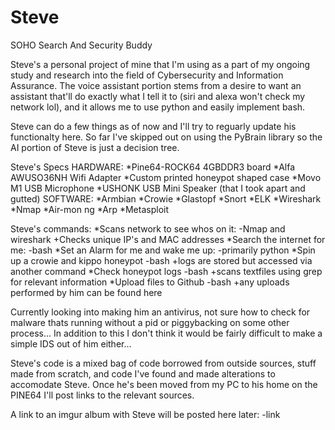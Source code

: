 # Steve
SOHO Search And Security Buddy

  Steve's a personal project of mine that I'm using as a part of my ongoing study and research into the field of Cybersecurity and Information Assurance. The voice assistant portion stems from a desire to want an assistant that'll do exactly what I tell it to (siri and alexa won't check my network lol), and it allows me to use python and easily implement bash. 

  Steve can do a few things as of now and I'll try to reguarly update his functionalty here. So far I've skipped out on using the PyBrain library so the AI portion of Steve is just a decision tree. 

Steve's Specs
HARDWARE:
  *Pine64-ROCK64 4GBDDR3 board
  *Alfa AWUSO36NH Wifi Adapter
  *Custom printed honeypot shaped case
  *Movo M1 USB Microphone
  *USHONK USB Mini Speaker (that I took apart and gutted)
SOFTWARE:
  *Armbian
  *Crowie
  *Glastopf
  *Snort
  *ELK
  *Wireshark
  *Nmap
  *Air-mon ng
  *Arp
  *Metasploit
 
Steve's commands:
  *Scans network to see whos on it:
    -Nmap and wireshark
      +Checks unique IP's and MAC addresses
  *Search the internet for me:
    -bash
  *Set an Alarm for me and wake me up:
    -primarily python 
  *Spin up a crowie and kippo honeypot
    -bash
      +logs are stored but accessed via another command
  *Check honeypot logs
     -bash 
      +scans textfiles using grep for relevant information
  *Upload files to Github
     -bash
       +any uploads performed by him can be found here
       
 Currently looking into making him an antivirus, not sure how to check for malware thats running without a pid or piggybacking on some other process... In addition to this I don't think it would be fairly difficult to make a simple IDS out of him either...
      
Steve's code is a mixed bag of code borrowed from outside sources, stuff made from scratch, and code I've found and made alterations to accomodate Steve. Once he's been moved from my PC to his home on the PINE64 I'll post links to the relevant sources. 

A link to an imgur album with Steve will be posted here later:
-link

